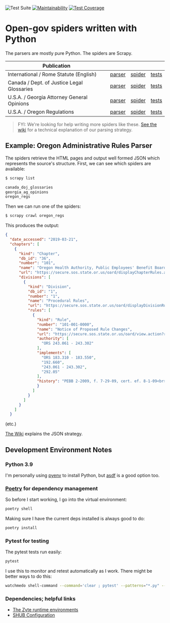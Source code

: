 ![Test Suite](https://github.com/public-law/scrapy-spiders/workflows/Test%20Suite/badge.svg)
[![Maintainability](https://api.codeclimate.com/v1/badges/6b1458d526c7233e6703/maintainability)](https://codeclimate.com/github/public-law/scrapy-spiders/maintainability)
[![Test Coverage](https://api.codeclimate.com/v1/badges/6b1458d526c7233e6703/test_coverage)](https://codeclimate.com/github/public-law/scrapy-spiders/test_coverage)


# Open-gov spiders written with Python

The parsers are mostly pure Python. The spiders are Scrapy.

| Publication |   |   |   |
| - | - | - | - |
| International / Rome Statute (English) | [parser](https://github.com/public-law/open-gov-crawlers/blob/master/public_law/parsers/int/rome_statute.py) | [spider](https://github.com/public-law/open-gov-crawlers/blob/master/public_law/spiders/int/rome_statute.py) | [tests](https://github.com/public-law/open-gov-crawlers/blob/master/test/public_law/parsers/int/rome_statute_test.py) |
| Canada / Dept. of Justice Legal Glossaries | [parser](https://github.com/public-law/scrapy-spiders/blob/master/public_law/parsers/ca/doj.py) | [spider](https://github.com/public-law/scrapy-spiders/blob/master/public_law/spiders/ca/doj_glossaries.py) | [tests](https://github.com/public-law/scrapy-spiders/blob/master/test/ca/doj_glossaries_test.py) |
| U.S.A. / Georgia Attorney General Opinions | [parser](https://github.com/public-law/scrapy-spiders/blob/master/public_law/parsers/us/georgia.py) | [spider](https://github.com/public-law/scrapy-spiders/blob/master/public_law/spiders/us/georgia_ag_opinions.py) | [tests](https://github.com/public-law/scrapy-spiders/blob/master/test/us/ga_parsers_test.py) |
| U.S.A. / Oregon Regulations | [parser](https://github.com/public-law/scrapy-spiders/blob/master/public_law/parsers/us/oregon.py) | [spider](https://github.com/public-law/scrapy-spiders/blob/master/public_law/spiders/us/oregon_regs.py) | [tests](https://github.com/public-law/scrapy-spiders/blob/master/test/us/oar_parsers_test.py) |

> FYI: We're looking for help writing more spiders like these. [See the wiki](https://github.com/public-law/open-gov-crawlers/wiki) for a technical explanation
> of our parsing strategy.


## Example: Oregon Administrative Rules Parser
The spiders retrieve the HTML pages and output well formed JSON which represents the source's structure.
First, we can see which spiders are available:

```bash
$ scrapy list

canada_doj_glossaries
georgia_ag_opinions
oregon_regs
```

Then we can run one of the spiders:

```bash
$ scrapy crawl oregon_regs
```

This produces the output:

```json
{
  "date_accessed": "2019-03-21",
  "chapters": [
    {
      "kind": "Chapter",
      "db_id": "36",
      "number": "101",
      "name": "Oregon Health Authority, Public Employees' Benefit Board",
      "url": "https://secure.sos.state.or.us/oard/displayChapterRules.action?selectedChapter=36",
      "divisions": [
        {
          "kind": "Division",
          "db_id": "1",
          "number": "1",
          "name": "Procedural Rules",
          "url": "https://secure.sos.state.or.us/oard/displayDivisionRules.action?selectedDivision=1",
          "rules": [
            {
              "kind": "Rule",
              "number": "101-001-0000",
              "name": "Notice of Proposed Rule Changes",
              "url": "https://secure.sos.state.or.us/oard/view.action?ruleNumber=101-001-0000",
              "authority": [
                "ORS 243.061 - 243.302"
              ],
              "implements": [
                "ORS 183.310 - 183.550",
                "192.660",
                "243.061 - 243.302",
                "292.05"
              ],
              "history": "PEBB 2-2009, f. 7-29-09, cert. ef. 8-1-09<br>PEBB 1-2009(Temp), f. &amp; cert. ef. 2-24-09 thru 8-22-09<br>PEBB 1-2004, f. &amp; cert. ef. 7-2-04<br>PEBB 1-1999, f. 12-8-99, cert. ef. 1-1-00",
              }
            ]
          }
        ]
      }
    ]
  }
```
(etc.)

[The Wiki](https://github.com/public-law/open-gov-crawlers/wiki) explains the JSON strategy.


Development Environment Notes
-----------------------------

### Python 3.9

I'm personally using
[pyenv](https://github.com/pyenv/pyenv) to install Python, but
[asdf](https://asdf-vm.com/#/) is a good option too.


### [Poetry](https://python-poetry.org/) for dependency management

So before I start working, I go into the virtual environment:

```bash
poetry shell
```

Making sure I have the current deps installed is always good to do:

```bash
poetry install
```

### Pytest for testing

The pytest tests run easily:

```bash
pytest
```

I use this to monitor and retest automatically as I work. There might be better ways
to do this:

```bash
watchmedo shell-command --command='clear ; pytest' --patterns="*.py" --recursive .
```

### Dependencies; helpful links

* [The Zyte runtime environments](https://github.com/scrapinghub/scrapinghub-stack-scrapy)
* [SHUB Configuration](https://shub.readthedocs.io/en/stable/configuration.html)
